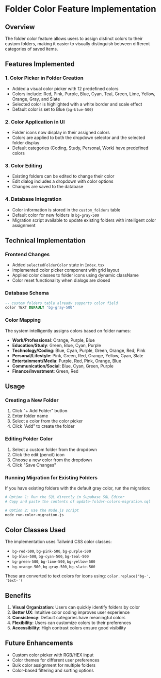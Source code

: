 # Folder Color Feature Implementation

## Overview
The folder color feature allows users to assign distinct colors to their custom folders, making it easier to visually distinguish between different categories of saved items.

## Features Implemented

### 1. Color Picker in Folder Creation
- Added a visual color picker with 12 predefined colors
- Colors include: Red, Pink, Purple, Blue, Cyan, Teal, Green, Lime, Yellow, Orange, Gray, and Slate
- Selected color is highlighted with a white border and scale effect
- Default color is set to Blue (`bg-blue-500`)

### 2. Color Application in UI
- Folder icons now display in their assigned colors
- Colors are applied to both the dropdown selector and the selected folder display
- Default categories (Coding, Study, Personal, Work) have predefined colors

### 3. Color Editing
- Existing folders can be edited to change their color
- Edit dialog includes a dropdown with color options
- Changes are saved to the database

### 4. Database Integration
- Color information is stored in the `custom_folders` table
- Default color for new folders is `bg-gray-500`
- Migration script available to update existing folders with intelligent color assignment

## Technical Implementation

### Frontend Changes
- Added `selectedFolderColor` state in `Index.tsx`
- Implemented color picker component with grid layout
- Applied color classes to folder icons using dynamic className
- Color reset functionality when dialogs are closed

### Database Schema
```sql
-- custom_folders table already supports color field
color TEXT DEFAULT 'bg-gray-500'
```

### Color Mapping
The system intelligently assigns colors based on folder names:
- **Work/Professional**: Orange, Purple, Blue
- **Education/Study**: Green, Blue, Cyan, Purple
- **Technology/Coding**: Blue, Cyan, Purple, Green, Orange, Red, Pink
- **Personal/Lifestyle**: Pink, Green, Red, Orange, Yellow, Cyan, Slate
- **Entertainment/Media**: Purple, Red, Pink, Orange, Blue
- **Communication/Social**: Blue, Cyan, Green, Purple
- **Finance/Investment**: Green, Red

## Usage

### Creating a New Folder
1. Click "+ Add Folder" button
2. Enter folder name
3. Select a color from the color picker
4. Click "Add" to create the folder

### Editing Folder Color
1. Select a custom folder from the dropdown
2. Click the edit (pencil) icon
3. Choose a new color from the dropdown
4. Click "Save Changes"

### Running Migration for Existing Folders
If you have existing folders with the default gray color, run the migration:

```bash
# Option 1: Run the SQL directly in Supabase SQL Editor
# Copy and paste the contents of update-folder-colors-migration.sql

# Option 2: Use the Node.js script
node run-color-migration.js
```

## Color Classes Used
The implementation uses Tailwind CSS color classes:
- `bg-red-500`, `bg-pink-500`, `bg-purple-500`
- `bg-blue-500`, `bg-cyan-500`, `bg-teal-500`
- `bg-green-500`, `bg-lime-500`, `bg-yellow-500`
- `bg-orange-500`, `bg-gray-500`, `bg-slate-500`

These are converted to text colors for icons using: `color.replace('bg-', 'text-')`

## Benefits
1. **Visual Organization**: Users can quickly identify folders by color
2. **Better UX**: Intuitive color coding improves user experience
3. **Consistency**: Default categories have meaningful colors
4. **Flexibility**: Users can customize colors to their preferences
5. **Accessibility**: High contrast colors ensure good visibility

## Future Enhancements
- Custom color picker with RGB/HEX input
- Color themes for different user preferences
- Bulk color assignment for multiple folders
- Color-based filtering and sorting options
